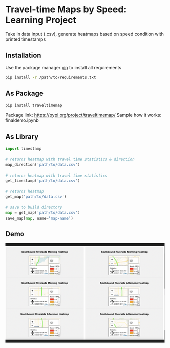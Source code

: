 # Travel-time Maps by Speed: Learning Project

Take in data input (.csv), generate heatmaps based on speed condition with printed timestamps

## Installation

Use the package manager [pip](https://pip.pypa.io/en/stable/) to install all requirements

```bash
pip install -r /path/to/requirements.txt
```

## As Package

``` bash
pip install traveltimemap
```
Package link: https://pypi.org/project/traveltimemap/
Sample how it works: finaldemo.ipynb


## As Library

```python
import timestamp

# returns heatmap with travel time statistics & direction
map_direction('path/to/data.csv')

# returns heatmap with travel time statistics
get_timestamp('path/to/data.csv')

# returns heatmap
get_map('path/to/data.csv')

# save to build directory
map = get_map('path/to/data.csv')
save_map(map, name='map-name')
```
## Demo


<img width="1264" alt="demo" src="./demo.png">




